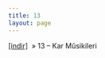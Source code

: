 ```yaml
---
title: 13
layout: page
---
```


<a href="https://cloud.mail.ru/public/0ae4e2c2c596/13%20-%20Kar%20Musikileri" target="_blank">[indir]</a>  »  13 &#8211; Kar Mûsikileri

